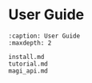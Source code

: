 # User Guide

```{toctree}
:caption: User Guide
:maxdepth: 2

install.md
tutorial.md
magi_api.md

```
